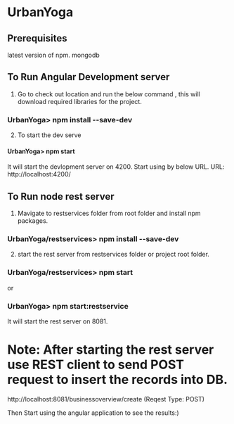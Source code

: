 # UrbanYoga

## Prerequisites
latest version of npm. mongodb

## To Run Angular Development server
1. Go to check out location and run the below command , this will download required libraries for the project.

  ### UrbanYoga> npm install --save-dev

2. To start the dev serve

  #### UrbanYoga> npm start 

  It will start the devlopment server on 4200. Start using by below URL.
  URL: http://localhost:4200/


## To Run node rest server
1. Mavigate to restservices folder from root folder and install npm packages.
  
  ### UrbanYoga/restservices> npm install --save-dev

2. start the rest server from restservices folder or project root folder.

  ### UrbanYoga/restservices> npm start 

  or 

  ### UrbanYoga> npm start:restservice

  It will start the rest server on 8081.

# Note: After starting the rest server use REST client to send POST request to insert the records into DB.
  
  http://localhost:8081/businessoverview/create (Reqest Type: POST)

  Then Start using the angular application to see the results:)
